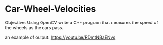 # Car-Wheel-Velocities
Objective:
Using OpenCV write a C++ program that measures the speed of the wheels as the cars pass.

an example of output:
https://youtu.be/RDmtNBaENvs




